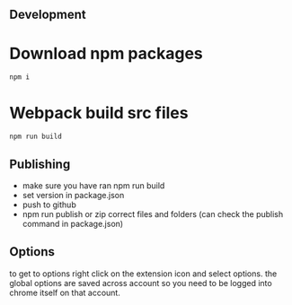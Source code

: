 ## Development

# Download npm packages
```
npm i
```

# Webpack build src files
```
npm run build
```

## Publishing
- make sure you have ran npm run build
- set version in package.json
- push to github
- npm run publish or zip correct files and folders (can check the publish command in package.json)

## Options
to get to options right click on the extension icon and select options.
the global options are saved across account so you need to be logged into chrome itself on that account.